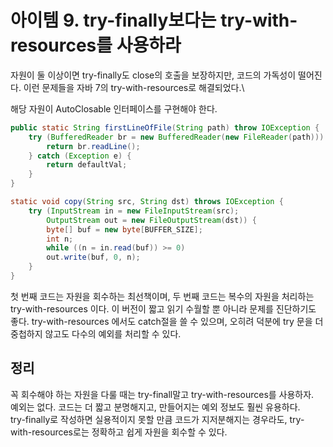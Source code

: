 # 아이템 9. try-finally보다는 try-with-resources를 사용하라

자원이 둘 이상이면 try-finally도 close의 호출을 보장하지만, 코드의 가독성이 떨어진다.
이런 문제들을 자바 7의 try-with-resources로 해결되었다.\

해당 자원이 AutoClosable 인터페이스를 구현해야 한다.
```java
public static String firstLineOfFile(String path) throw IOException {
    try (BufferedReader br = new BufferedReader(new FileReader(path))) {
        return br.readLine();
    } catch (Exception e) {
        return defaultVal;
    }
}
```
```java
static void copy(String src, String dst) throws IOException {
	try (InputStream in = new FileInputStream(src);
		OutputStream out = new FileOutputStream(dst)) {
		byte[] buf = new byte[BUFFER_SIZE];
		int n;
		while ((n = in.read(buf)) >= 0)
		out.write(buf, 0, n);
	}
}
```

첫 번째 코드는 자원을 회수하는 최선책이며, 두 번째 코드는 복수의 자원을 처리하는 try-with-resources 이다. 이 버전이 짧고 읽기 수월할 뿐 아니라 문제를 진단하기도 좋다.
try-with-resources 에서도 catch절을 쓸 수 있으며, 오히려 덕분에 try 문을 더 중첩하지 않고도 다수의 예외를 처리할 수 있다.

## 정리
꼭 회수해야 하는 자원을 다룰 때는 try-finall말고 try-with-resources를 사용하자. <br>
예외는 없다. 코드는 더 짧고 분명해지고, 만들어지는 예외 정보도 훨씬 유용하다. <br>
try-finally로 작성하면 실용적이지 못할 만큼 코드가 지저분해지는 경우라도, try-with-resources로는 정확하고 쉽게 자원을 회수할 수 있다.